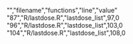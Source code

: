 "","filename","functions","line","value"
"87","R/lastdose.R","lastdose_list",97,0
"96","R/lastdose.R","lastdose_list",103,0
"104","R/lastdose.R","lastdose_list",108,0
